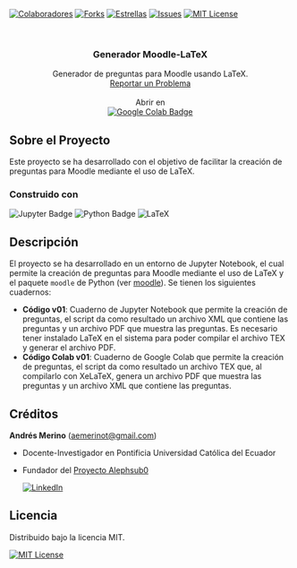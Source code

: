 <!-- Encabezado -->
[![Colaboradores][contributors-shield]][contributors-url]
[![Forks][forks-shield]][forks-url]
[![Estrellas][stars-shield]][stars-url]
[![Issues][issues-shield]][issues-url]
[![MIT License][license-shield]][license-url]

<!-- Título -->
<br />
<div align="center">

<h3 align="center">Generador Moodle-LaTeX</h3>
  <p align="center">
    Generador de preguntas para Moodle usando LaTeX.
    <br />
    <a href="https://github.com/andres-merino/Generador-Moodle-LaTeX/issues">Reportar un Problema</a>
    <br />
    <br />
    Abrir en 
    <br />
    <a href="https://colab.research.google.com/github/andres-merino/Generador-Moodle-LaTeX/blob/main/Codigo%20Colab%20v01.ipynb">
    <img src="https://img.shields.io/badge/Google%20Colab-F9AB00?logo=googlecolab&logoColor=fff&style=for-the-badge" alt="Google Colab Badge">
    </a>
  </p>
</div>


<!-- Cuerpo -->
## Sobre el Proyecto

Este proyecto se ha desarrollado con el objetivo de facilitar la creación de preguntas para Moodle mediante el uso de LaTeX.

### Construido con

![Jupyter Badge](https://img.shields.io/badge/Jupyter-F37626?logo=jupyter&logoColor=fff&style=for-the-badge) ![Python Badge](https://img.shields.io/badge/Python-3776AB?logo=python&logoColor=fff&style=for-the-badge) ![LaTeX](https://img.shields.io/badge/LaTeX-008080?logo=latex&logoColor=fff&style=for-the-badge)

## Descripción

El proyecto se ha desarrollado en un entorno de Jupyter Notebook, el cual permite la creación de preguntas para Moodle mediante el uso de LaTeX y el paquete `moodle` de Python (ver [moodle](https://mirrors.ucr.ac.cr/CTAN/macros/latex/contrib/moodle/moodle.pdf)). Se tienen los siguientes cuadernos:

- **Código v01**: Cuaderno de Jupyter Notebook que permite la creación de preguntas, el script da como resultado un archivo XML que contiene las preguntas y un archivo PDF que muestra las preguntas. Es necesario tener instalado LaTeX en el sistema para poder compilar el archivo TEX y generar el archivo PDF.
- **Código Colab v01**: Cuaderno de Google Colab que permite la creación de preguntas, el script da como resultado un archivo TEX que, al compilarlo con XeLaTeX, genera un archivo PDF que muestra las preguntas y un archivo XML que contiene las preguntas.

 
## Créditos

**Andrés Merino** (aemerinot@gmail.com) 

- Docente-Investigador en Pontificia Universidad Católica del Ecuador
- Fundador del [Proyecto Alephsub0](https://www.alephsub0.org/about/)
  
  [![LinkedIn][linkedin-shield]][linkedin-url-aemt]

## Licencia

Distribuido bajo la licencia MIT. 

[![MIT License][license-shield]][license-url]




<!-- MARKDOWN LINKS & IMAGES -->
[contributors-shield]: https://img.shields.io/github/contributors/andres-merino/Generador-Moodle-LaTeX.svg?style=for-the-badge
[contributors-url]: https://github.com/andres-merino/Generador-Moodle-LaTeX/graphs/contributors
[forks-shield]: https://img.shields.io/github/forks/andres-merino/Generador-Moodle-LaTeX.svg?style=for-the-badge
[forks-url]: https://github.com/andres-merino/Generador-Moodle-LaTeX/forks
[stars-shield]: https://img.shields.io/github/stars/andres-merino/Generador-Moodle-LaTeX?style=for-the-badge
[stars-url]: https://github.com/andres-merino/Generador-Moodle-LaTeX/stargazers
[issues-shield]: https://img.shields.io/github/issues/andres-merino/Generador-Moodle-LaTeX.svg?style=for-the-badge
[issues-url]: https://github.com/andres-merino/Generador-Moodle-LaTeX/issues
[license-shield]: https://img.shields.io/github/license/andres-merino/Generador-Moodle-LaTeX.svg?style=for-the-badge
[license-url]: https://es.wikipedia.org/wiki/Licencia_MIT
[linkedin-shield]: https://img.shields.io/badge/linkedin-%230077B5.svg?style=for-the-badge&logo=linkedin&logoColor=white
[linkedin-url-aemt]: https://www.linkedin.com/in/andrés-merino-010a9b12b/